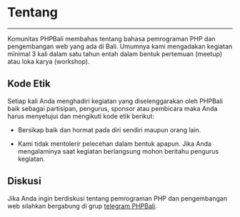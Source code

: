 # Tentang

<hr class="my-8 border-b-2 border-gray-300 w-1/2 m-auto">

Komunitas PHPBali membahas tentang bahasa pemrograman PHP dan pengembangan web yang ada di Bali. Umumnya kami mengadakan kegiatan minimal 3 kali dalam satu tahun entah dalam bentuk pertemuan (meetup) atau loka karya (workshop).


## Kode Etik

Setiap kali Anda menghadiri kegiatan yang diselenggarakan oleh PHPBali baik sebagai partisipan, pengurus, sponsor atau pembicara maka Anda harus menyetujui dan mengikuti kode etik berikut:

- Bersikap baik dan hormat pada diri sendiri maupun orang lain.

- Kami tidak mentolerir pelecehan dalam bentuk apapun. Jika Anda mengalaminya saat kegiatan berlangsung mohon beritahu pengurus kegiatan.

## Diskusi

Jika Anda ingin berdiskusi tentang pemrograman PHP dan pengembangan web silahkan bergabung di grup [telegram PHPBali](https://t.me/phpbali).
